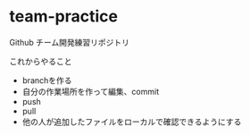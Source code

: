 # team-practice
Github チーム開発練習リポジトリ

これからやること
- branchを作る
- 自分の作業場所を作って編集、commit
- push
- pull
- 他の人が追加したファイルをローカルで確認できるようにする
